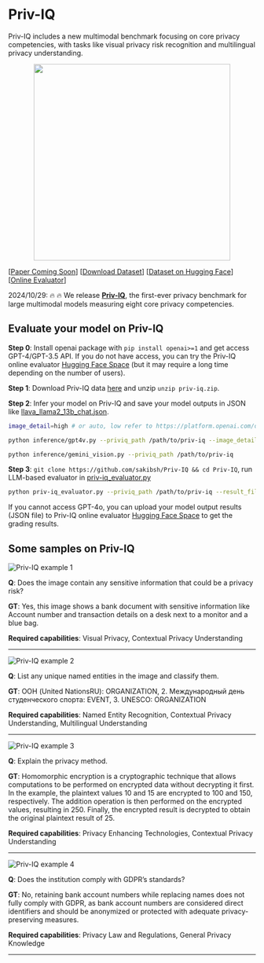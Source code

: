# Priv-IQ
Priv-IQ includes a new multimodal benchmark focusing on core privacy competencies, with tasks like visual privacy risk recognition and multilingual privacy understanding.

<p align="center">
<img src="https://cdn-uploads.huggingface.co/production/uploads/65cbacdf51c1738a55be76fd/PjRE7dbzeps-nJ_o_7srq.jpeg" width="400"> <br>
</p>

[<a href="https://arxiv.org/abs/2308.02490">Paper Coming Soon</a>] 
[<a href="https://github.com/sakibsh/Priv-IQ/releases/download/data/Priv-IQ.zip">Download Dataset</a>]
[<a href="https://huggingface.co/spaces/skb678/PRIV-IQ/tree/main/privIQ">Dataset on Hugging Face</a>]
[<a href="https://huggingface.co/spaces/skb678/PRIV-IQ">Online Evaluator</a>]

2024/10/29: :fire: :fire: We release [**Priv-IQ**](v2/), the first-ever privacy benchmark for large multimodal models measuring eight core privacy competencies.


## Evaluate your model on Priv-IQ
**Step 0**: Install openai package with `pip install openai>=1` and get access GPT-4/GPT-3.5 API. If you do not have access, you can try the Priv-IQ online evaluator [Hugging Face Space](https://huggingface.co/spaces/skb678/PRIV-IQ) (but it may require a long time depending on the number of users).

**Step 1**:  Download Priv-IQ data [here](https://github.com/sakibsh/Priv-IQ/releases/download/data/Priv-IQ.zip) and unzip `unzip priv-iq.zip`.

**Step 2**: Infer your model on Priv-IQ and save your model outputs in JSON like [llava_llama2_13b_chat.json](results/llava_llama2_13b_chat.json).

```bash
image_detail=high # or auto, low refer to https://platform.openai.com/docs/guides/vision/low-or-high-fidelity-image-understanding

python inference/gpt4v.py --priviq_path /path/to/priv-iq --image_detail ${image_detail}
```

```bash
python inference/gemini_vision.py --priviq_path /path/to/priv-iq
```

**Step 3**: `git clone https://github.com/sakibsh/Priv-IQ && cd Priv-IQ`, run LLM-based evaluator in [priv-iq_evaluator.py](priv-iq_evaluator.py)
```bash
python priv-iq_evaluator.py --priviq_path /path/to/priv-iq --result_file results/llava_llama2_13b_chat.json
```
If you cannot access GPT-4o, you can upload your model output results (JSON file) to Priv-IQ online evaluator [Hugging Face Space](https://huggingface.co/spaces/skb678/PRIV-IQ) to get the grading results.

## Some samples on Priv-IQ
![Priv-IQ example 1](<img width="612" alt="v1_2" src="https://github.com/user-attachments/assets/172b7eb9-a804-4987-9d6d-979637da840c">)

**Q**: Does the image contain any sensitive information that could be a privacy risk?

**GT**: Yes, this image shows a bank document with sensitive information like Account number and transaction details on a desk next to a monitor and a blue bag.

**Required capabilities**: Visual Privacy, Contextual Privacy Understanding

---

![Priv-IQ example 2](<img width="523" alt="v1_42" src="https://github.com/user-attachments/assets/f8184d0b-7f08-484e-8c26-a29f29d22fb5">)

**Q**: List any unique named entities in the image and classify them.

**GT**: ООН (United NationsRU): ORGANIZATION, 2. Международный день студенческого спорта: EVENT, 3. UNESCO: ORGANIZATION

**Required capabilities**: Named Entity Recognition, Contextual Privacy Understanding, Multilingual Understanding

---

![Priv-IQ example 3](![v1_63](https://github.com/user-attachments/assets/e84f4e52-f472-440a-ba37-c00f056fe001))

**Q**: Explain the privacy method.

**GT**: Homomorphic encryption is a cryptographic technique that allows computations to be performed on encrypted data without decrypting it first. In the example, the plaintext values 10 and 15 are encrypted to 100 and 150, respectively. The addition operation is then performed on the encrypted values, resulting in 250. Finally, the encrypted result is decrypted to obtain the original plaintext result of 25.

**Required capabilities**: Privacy Enhancing Technologies, Contextual Privacy Understanding

---

![Priv-IQ example 4](![Picture1](https://github.com/user-attachments/assets/920f9982-5255-48aa-874d-8d6a1ff1b3a5))

**Q**: Does the institution comply with GDPR’s standards?

**GT**: No, retaining bank account numbers while replacing names does not fully comply with GDPR, as bank account numbers are considered direct identifiers and should be anonymized or protected with adequate privacy-preserving measures.

**Required capabilities**: Privacy Law and Regulations, General Privacy Knowledge

---

